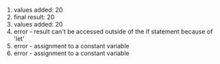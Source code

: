 1. values added:  20
2. final result:  20
3. values added:  20
4. error - result can't be accessed outside of the if statement because of 'let'
5. error - assignment to a constant variable
6. error - assignment to a constant variable


